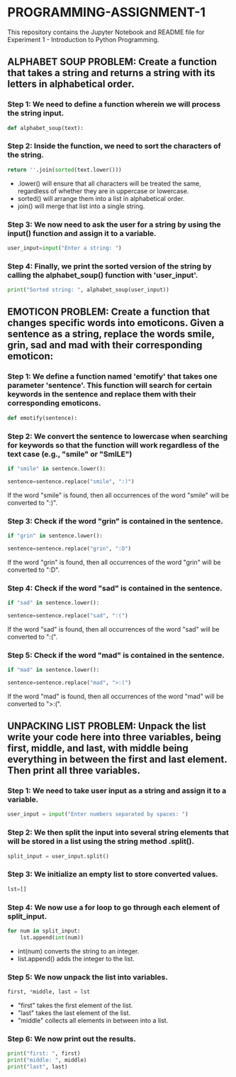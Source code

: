 # PROGRAMMING-ASSIGNMENT-1
This repository contains the Jupyter Notebook and README file for Experiment 1 - Introduction to Python Programming. 



## ALPHABET SOUP PROBLEM: Create a function that takes a string and returns a string with its letters in alphabetical order.  


### Step 1: We need to define a function wherein we will process the string input.
```py
def alphabet_soup(text):
```

### Step 2: Inside the function, we need to sort the characters of the string. 
```py
return ''.join(sorted(text.lower()))
```
  * .lower() will ensure that all characters will be treated the same, regardless of whether they are in uppercase or lowercase.
  * sorted() will arrange them into a list in alphabetical order.
  * join() will merge that list into a single string.

### Step 3: We now need to ask the user for a string by using the input() function and assign it to a variable.
```py
user_input=input("Enter a string: ")
```

### Step 4: Finally, we print the sorted version of the string by calling the alphabet_soup() function with 'user_input'.
```py
print("Sorted string: ", alphabet_soup(user_input))
```



## EMOTICON PROBLEM: Create a function that changes specific words into emoticons. Given a sentence as a string, replace the words smile, grin, sad and mad with their corresponding emoticon:  


### Step 1: We define a function named 'emotify' that takes one parameter 'sentence'. This function will search for certain keywords in the sentence and replace them with their corresponding emoticons.
```py
def emotify(sentence):
```

### Step 2: We convert the sentence to lowercase when searching for keywords so that the function will work regardless of the text case (e.g., "smile" or "SmILE")
```py
if "smile" in sentence.lower():
```
```py
sentence=sentence.replace("smile", ":)")
```
  If the word "smile" is found, then all occurrences of the word "smile" will be converted to ":)".

### Step 3: Check if the word "grin" is contained in the sentence.
```py
if "grin" in sentence.lower():
```
```py
sentence=sentence.replace("grin", ":D")
```
  If the word "grin" is found, then all occurrences of the word "grin" will be converted to ":D".

### Step 4: Check if the word "sad" is contained in the sentence.
```py
if "sad" in sentence.lower():
```
```py
sentence=sentence.replace("sad", ":(")
```
  If the word "sad" is found, then all occurrences of the word "sad" will be converted to ":(".

### Step 5: Check if the word "mad" is contained in the sentence.
```py
if "mad" in sentence.lower():
```
```py
sentence=sentence.replace("mad", ">:(")
```
  If the word "mad" is found, then all occurrences of the word "mad" will be converted to ">:(".

  

## UNPACKING LIST PROBLEM: Unpack the list write your code here into three variables, being first, middle, and last, with middle being everything in between the first and last element. Then print all three variables.  


### Step 1: We need to take user input as a string and assign it to a variable.
```py
user_input = input("Enter numbers separated by spaces: ")
```

### Step 2: We then split the input into several string elements that will be stored in a list using the string method .split().
```py
split_input = user_input.split()
```

### Step 3: We initialize an empty list to store converted values.
```py
lst=[]
```

### Step 4: We now use a for loop to go through each element of split_input. 
```py
for num in split_input:
    lst.append(int(num))
```
  * int(num) converts the string to an integer.
  * list.append() adds the integer to the list.

### Step 5: We now unpack the list into variables.
```py
first, *middle, last = lst
```
  * "first" takes the first element of the list.
  * "last" takes the last element of the list.
  * "middle" collects all elements in between into a list.

### Step 6: We now print out the results.
```py
print("first: ", first)
print("middle: ", middle)
print("last", last)
```



